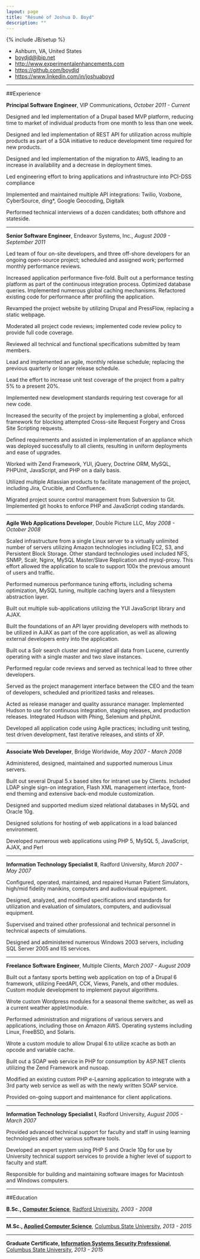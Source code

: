 ```yaml
---
layout: page
title: "Résumé of Joshua D. Boyd"
description: ""
---
```

{% include JB/setup %}

- Ashburn, VA, United States
- <boydjd@jbip.net>
- <http://www.experimentalenhancements.com>
- <https://github.com/boydjd>
- <https://www.linkedin.com/in/joshuaboyd>




---

##Experience

**Principal Software Engineer**, VIP Communications, *October 2011 - Current*


Designed and led implementation of a Drupal based MVP platform, reducing time to market of individual products from one month to less than one week.

Designed and led implementation of REST API for utilization across multiple products as part of a SOA initiative to reduce development time required for new products.

Designed and led implementation of the migration to AWS, leading to an increase in availability and a decrease in deployment times.

Led engineering effort to bring applications and infrastructure into PCI-DSS compliance

Implemented and maintained multiple API integrations: Twilio, Voxbone, CyberSource, ding*, Google Geocoding, Digitalk

Performed technical interviews of a dozen candidates; both offshore and stateside.

---

**Senior Software Engineer**, Endeavor Systems, Inc., *August 2009 - September 2011*


Led team of four on-site developers, and three off-shore developers for an ongoing open-source project; scheduled and assigned work; performed monthly performance reviews.

Increased application performance five-fold. Built out a performance testing platform as part of the continuous integration process. Optimized database queries. Implemented numerous global caching mechanisms. Refactored existing code for performance after profiling the application.

Revamped the project website by utilizing Drupal and PressFlow, replacing a static webpage.

Moderated all project code reviews; implemented code review policy to provide full code coverage.

Reviewed all technical and functional specifications submitted by team members.

Lead and implemented an agile, monthly release schedule; replacing the previous quarterly or longer release schedule.

Lead the effort to increase unit test coverage of the project from a paltry 5% to a present 20%.

Implemented new development standards requiring test coverage for all new code.

Increased the security of the project by implementing a global, enforced framework for blocking attempted Cross-site Request Forgery and Cross Site Scripting requests.

Defined requirements and assisted in implementation of an appliance which was deployed successfully to all clients, resulting in uniform deployments and ease of upgrades.

Worked with Zend Framework, YUI, jQuery, Doctrine ORM, MySQL, PHPUnit, JavaScript, and PHP on a daily basis.

Utilized multiple Atlassian products to facilitate management of the project, including Jira, Crucible, and Confluence.

Migrated project source control management from Subversion to Git. Implemented git hooks to enforce PHP and JavaScript coding standards.

---

**Agile Web Applications Developer**, Double Picture LLC, *May 2008 - October 2008*


Scaled infrastructure from a single Linux server to a virtually unlimited number of servers utilizing Amazon technologies including EC2, S3, and Persistent Block Storage. Other standard technologies used included NFS, SNMP, Scalr, Nginx, MySQL Master/Slave Replication and mysql-proxy. This effort allowed the application to scale to support 100x the previous amount of users and traffic.

Performed numerous performance tuning efforts, including schema optimization, MySQL tuning, multiple caching layers and a filesystem abstraction layer.

Built out multiple sub-applications utilizing the YUI JavaScript library and AJAX.

Built the foundations of an API layer providing developers with methods to be utilized in AJAX as part of the core application, as well as allowing external developers entry into the application.

Built out a Solr search cluster and migrated all data from Lucene, currently operating with a single master and two slave instances.

Performed regular code reviews and served as technical lead to three other developers.

Served as the project management interface between the CEO and the team of developers, scheduled and prioritized tasks and releases.

Acted as release manager and quality assurance manager. Implemented Hudson to use for continuous integration, staging releases, and production releases. Integrated Hudson with Phing, Selenium and phpUnit.

Developed all application code using Agile practices; including unit testing, test driven development, fast iterative releases, and stints of XP.

---

**Associate Web Developer**, Bridge Worldwide, *May 2007 - March 2008*


Administered, designed, maintained and supported numerous Linux servers.

Built out several Drupal 5.x based sites for intranet use by Clients. Included LDAP single sign-on integration, Flash XML management interface, front-end theming and extensive back-end module customization.

Designed and supported medium sized relational databases in MySQL and Oracle 10g.

Designed solutions for hosting of web applications in a load balanced environment.

Developed numerous web applications using PHP 5, MySQL 5, JavaScript, AJAX, and Perl

---

**Information Technology Specialist II**, Radford University, *March 2007 - May 2007*


Configured, operated, maintained, and repaired Human Patient Simulators, high/mid fidelity manikins, computers and audiovisual equipment.

Designed, analyzed, and modified specifications and standards for utilization and evaluation of simulators, computers, and audiovisual equipment.

Supervised and trained other professional and technical personnel in technical aspects of simulations.

Designed and administered numerous Windows 2003 servers, including SQL Server 2005 and IIS services.

---

**Freelance Software Engineer**, Multiple Clients, *March 2007 - August 2009*


Built out a fantasy sports betting web application on top of a Drupal 6 framework, utilizing FeedAPI, CCK, Views, Panels, and other modules. Custom module development to implement
payout algorithms.

Wrote custom Wordpress modules for a seasonal theme switcher, as well as a current weather applet/module.

Performed administration and migrations of various servers and applications, including those on Amazon AWS. Operating systems including Linux, FreeBSD, and Solaris.

Wrote a custom module to allow Drupal 6.to utilize xcache as both an opcode and variable cache.

Built out a SOAP web service in PHP for consumption by ASP.NET clients utilizing the Zend Framework and nusoap.

Modified an existing custom PHP e-Learning application to integrate with a 3rd party web service as well as with the newly written SOAP service.

Provided on-going support and maintenance for client applications.

---

**Information Technology Specialist I**, Radford University, *August 2005 - March 2007*


Provided advanced technical support for faculty and staff in using learning technologies and other various software tools.

Developed an expert system using PHP 5 and Oracle 10g for use by University technical support services to provide a higher level of support to faculty and staff.

Responsible for building and maintaining software images for Macintosh and Windows computers.

---

##Education

**B.Sc., [Computer Science](https://www.radford.edu/content/csat/home/itec/programs/computer-science/software-engineering.html)**, [Radford University](https://www.radford.edu), *2003 - 2008*




---

**M.Sc., [Applied Computer Science](https://academics.columbusstate.edu/catalogs/current/reqs/cobcs_msapcompsci.php)**, [Columbus State University](https://www.columbusstate.edu), *2013 - 2015*




---

**Graduate Certificate, [Information Systems Security Professional](https://cs.columbusstate.edu/curriculum/grad_certs_info_sys_security.php)**, [Columbus State University](https://www.columbusstate.edu), *2013 - 2015*

